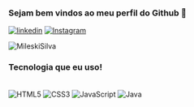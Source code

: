 ### Sejam bem vindos ao meu perfil do Github 👋

[![linkedin](https://img.shields.io/badge/LinkedIn-0077B5?style=for-the-badge&logo=linkedin&logoColor=white)](https://www.linkedin.com/in/cristiano-mileski-382317140/)
[![Instagram](https://img.shields.io/badge/Instagram-E4405F?style=for-the-badge&logo=instagram&logoColor=white)](https://www.instagram.com/mileskicristiano/)

![MileskiSilva](https://github-readme-stats.vercel.app/api?username=MileskiSilva&show_icons=true&theme=synthwave)


### Tecnologia que eu uso!

<div style="display: incline_block"><br/>
 <img align="center" alt="HTML5" src="https://img.shields.io/badge/HTML5-E34F26?style=for-the-badge&logo=html5&logoColor=white" />
 <img align="center" alt="CSS3" src="https://img.shields.io/badge/CSS3-1572B6?style=for-the-badge&logo=css3&logoColor=white" />
 <img align="center" alt="JavaScript" src="https://img.shields.io/badge/JavaScript-F7DF1E?style=for-the-badge&logo=javascript&logoColor=black" />
 <img align="center" alt="Java" src="https://img.shields.io/badge/Java-ED8B00?style=for-the-badge&logo=java&logoColor=whites"/>
 

 </div>


